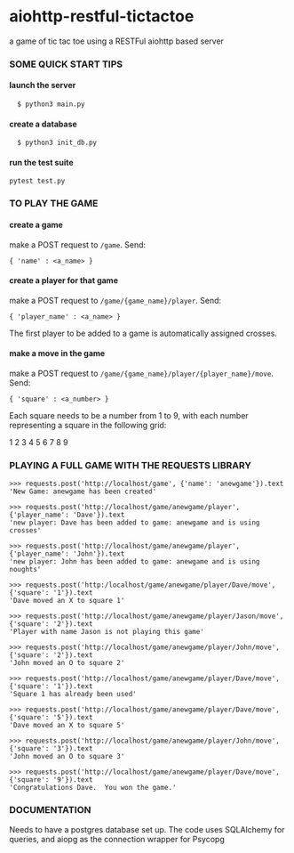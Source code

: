 # aiohttp-restful-tictactoe
a game of tic tac toe using a RESTFul aiohttp based server

### SOME QUICK START TIPS

#### launch the server
```
  $ python3 main.py
```

#### create a database
```
  $ python3 init_db.py
```

#### run the test suite
```
pytest test.py
```

### TO PLAY THE GAME

#### create a game
make a POST request to ```/game```.  Send:
```
{ 'name' : <a_name> }
```

#### create a player for that game

make a POST request to ```/game/{game_name}/player```. Send:
```
{ 'player_name' : <a_name> }
```
The first player to be added to a game is automatically assigned crosses.

#### make a move in the game
make a POST request to ```/game/{game_name}/player/{player_name}/move```. Send:
```
{ 'square' : <a_number> }
```
Each square needs to be a number from 1 to 9, with each number representing a square in the following grid:

1 2 3
4 5 6
7 8 9

### PLAYING A FULL GAME WITH THE REQUESTS LIBRARY
```
>>> requests.post('http://localhost/game', {'name': 'anewgame'}).text
'New Game: anewgame has been created'

>>> requests.post('http://localhost/game/anewgame/player', {'player_name': 'Dave'}).text
'new player: Dave has been added to game: anewgame and is using crosses'

>>> requests.post('http://localhost/game/anewgame/player', {'player_name': 'John'}).text
'new player: John has been added to game: anewgame and is using noughts'

>>> requests.post('http:/localhost/game/anewgame/player/Dave/move', {'square': '1'}).text
'Dave moved an X to square 1'

>>> requests.post('http://localhost/game/anewgame/player/Jason/move', {'square': '2'}).text
'Player with name Jason is not playing this game'

>>> requests.post('http://localhost/game/anewgame/player/John/move', {'square': '2'}).text
'John moved an O to square 2'

>>> requests.post('http://localhost/game/anewgame/player/Dave/move', {'square': '1'}).text
'Square 1 has already been used'

>>> requests.post('http://localhost/game/anewgame/player/Dave/move', {'square': '5'}).text
'Dave moved an X to square 5'

>>> requests.post('http://localhost/game/anewgame/player/John/move', {'square': '3'}).text
'John moved an O to square 3'

>>> requests.post('http://localhost/game/anewgame/player/Dave/move', {'square': '9'}).text
'Congratulations Dave.  You won the game.'
```

### DOCUMENTATION

Needs to have a postgres database set up.
The code uses SQLAlchemy for queries, and aiopg as the connection wrapper for Psycopg

